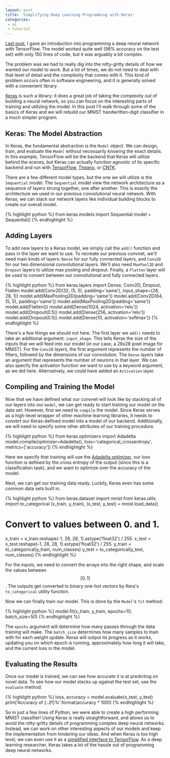 ```yaml
---
layout: post
title: 'Simplifying Deep Learning Programming with Keras'
categories:
 - ai
 - tutorial
---
```


[Last post,]({{site.url}}/2017/09/12/intro-to-tensorflow) I gave an introduction
into programming a deep neural network with TensorFlow. The model worked quite
well (98% accuracy on the test set) with only 150 lines of code, but it was
arguably a bit complex.

The problem was we had to really dig into the nitty-gritty details of how we
wanted our model to work. But a lot of times, we do not need to deal with that
level of detail and the complexity that comes with it. This kind of problem
occurs often in software engineering, and it is generally solved with a
convenient library.

[Keras](https://keras.io) is such a library: it does a great job of taking the
complexity out of building a neural network, so you can focus on the interesting
parts of training and utilizing the model. In this post I'll walk through some
of the basics of Keras and we will rebuild our MNIST handwritten-digit
classifier in a much simpler program.

## Keras: The Model Abstraction

In Keras, the fundamental abstraction is the `Model` object. We can design,
train, and evaluate the `Model` without necessarily knowing the exact details.
In this example, TensorFlow will be the backend that Keras will utilize behind
the scenes, but Keras can actually function agnostic of its specific backend and
run with [TensorFlow][tf], [Theano][th], or [CNTK][cntk].

There are a few different model types, but the one we will utilize is the
`Sequential` model. The `Sequential` model view the network architecture as a
sequence of layers strung together, one after another. This is exactly the
architecture we used in our previous convolutional neural network. With Keras,
we can stack our network layers like individual building blocks to create our
overall model.

{% highlight python %}
from keras.models import Sequential
model = Sequential()
{% endhighlight %}

## Adding Layers

To add new layers to a Keras model, we simply call the `add()` function and pass
in the layer we want to use. To recreate our previous convnet, we'll need main
kinds of layers: `Dense` for our fully connected layers, and `Conv2D` for our
two dimensional convolutional layers. We'll also need `MaxPool2D` and `Dropout`
layers to utilize max pooling and dropout. Finally, a `Flatten` layer will be
used to convert between our convolutional and fully connected layers.

{% highlight python %}
from keras.layers import Dense, Conv2D, Dropout, Flatten
model.add(Conv2D(32, (5, 5), padding='same'), input_shape=(28, 28, 1))
model.add(MaxPooling2D(padding='same'))
model.add(Conv2D(64, (5, 5), padding='same'))
model.add(MaxPooling2D(padding='same'))
model.add(Flatten())
model.add(Dense(1024, activation='relu'))
model.add(Dropout(0.5))
model.add(Dense(256, activation='relu'))
model.add(Dropout(0.5))
model.add(Dense(10, activation='softmax'))
{% endhighlight %}

There's a few things we should not here. The first layer we `add()` needs to
take an additional argument: `input_shape`. This tells Keras the size of the
inputs that we will feed into our model (in our case, a 28x28 pixel image for
MNIST). For the `Conv2D` layers, the first argument represents the number of
filters, followed by the dimensions of our convolution. The `Dense` layers take
an argument that represents the number of neurons in that layer. We can also
specify the activation function we want to use by a keyword argument, as we did
here. Alternatively, we could have added an `Activation` layer.

## Compiling and Training the Model

Now that we have defined what our convnet will look like by stacking all of our
layers into our `model`, we can get ready to start training our model on the
data set. However, first we need to `compile` the model. Since Keras serves as a
high-level wrapper of other machine learning libraries, it needs to convert our
Keras-defined model into a model of our backend. Additionally, we will need to
specify some other attributes of our training procedure.

{% highlight python %}
from keras.optimizers import Adadelta
model.compile(optimizer=Adadelta(),
              loss='categorical_crossentropy',
              metrics=['accuracy'])
{% endhighlight %}

Here we specify that training will use the [Adadelta optimizer][adadelta], our
loss function is defined by the cross entropy of the output (since this is a
classification task), and we want to optimize over the accuracy of the model.

Next, we can get our training data ready. Luckily, Keras even has some common
data sets built in.

{% highlight python %}
from keras.dataset import mnist
from keras.utils import to_categorical
(x_train, y_train), (x_test, y_test) = mnist.load_data()
# Convert to values between 0. and 1.
x_train = x_train.reshape(-1, 28, 28, 1).astype('float32') / 255.
x_test = x_test.reshape(-1, 28, 28, 1).astype('float32') / 255.
y_train = to_categorical(y_train, num_classes)
y_test = to_categorical(y_test, num_classes)
{% endhighlight %}

For the inputs, we need to convert the arrays into the right shape, and scale
the values between $$[0, 1]$$. The outputs get converted to binary one-hot
vectors by Kera's `to_categorical` utility function.

Now we can finally train our model. This is done by the `Model`'s `fit` method:

{% highlight python %}
model.fit(x_train, y_train, epochs=10, batch_size=50)
{% endhighlight %}

The `epochs` argument will determine how many passes through the data training
will make. The `batch_size` determines how many samples to train with for each
weight update. Keras will output its progress as it works, updating you on which
epoch is running, approximately how long it will take, and the current loss in
the model.

## Evaluating the Results

Once our model is trained, we can see how accurate it is at predicting on novel
data. To see how our model stacks up against the test set, use the `evaluate`
method:

{% highlight python %}
loss, accuracy = model.evaluate(x_test, y_test)
print('Accuracy of {:.2f}%'.format(accuracy * 100))
{% endhighlight %}

So in just a few lines of Python, we were able to create a high performing MNIST
classifier! Using Keras is really straightforward, and allows us to avoid the
nitty-gritty details of programming complex deep neural networks. Instead, we
can work on other interesting aspects of our models and keep the implementation
from hindering our ideas. And when Keras is too high level, we can even use it
as a [simplified interface to TensorFlow][keras-to-tensorflow]. As a deep
learning researcher, Keras takes a lot of the hassle out of programming deep
neural networks.


[tf]:tensorflow.org
[th]:http://www.deeplearning.net/software/theano/
[cntk]:https://www.microsoft.com/en-us/cognitive-toolkit/
[adadelta]:https://arxiv.org/abs/1212.5701
[keras-to-tensorflow]:https://blog.keras.io/keras-as-a-simplified-interface-to-tensorflow-tutorial.html

